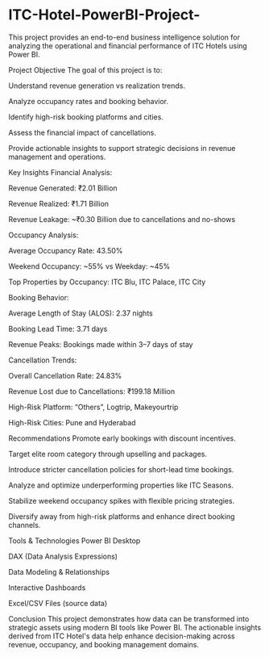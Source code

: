 # ITC-Hotel-PowerBI-Project-
This project provides an end-to-end business intelligence solution for analyzing the operational and financial performance of ITC Hotels using Power BI. 


Project Objective
The goal of this project is to:

Understand revenue generation vs realization trends.

Analyze occupancy rates and booking behavior.

Identify high-risk booking platforms and cities.

Assess the financial impact of cancellations.

Provide actionable insights to support strategic decisions in revenue management and operations.

Key Insights
Financial Analysis:

Revenue Generated: ₹2.01 Billion

Revenue Realized: ₹1.71 Billion

Revenue Leakage: ~₹0.30 Billion due to cancellations and no-shows

Occupancy Analysis:

Average Occupancy Rate: 43.50%

Weekend Occupancy: ~55% vs Weekday: ~45%

Top Properties by Occupancy: ITC Blu, ITC Palace, ITC City

Booking Behavior:

Average Length of Stay (ALOS): 2.37 nights

Booking Lead Time: 3.71 days

Revenue Peaks: Bookings made within 3–7 days of stay

Cancellation Trends:

Overall Cancellation Rate: 24.83%

Revenue Lost due to Cancellations: ₹199.18 Million

High-Risk Platform: “Others”, Logtrip, Makeyourtrip

High-Risk Cities: Pune and Hyderabad

Recommendations
Promote early bookings with discount incentives.

Target elite room category through upselling and packages.

Introduce stricter cancellation policies for short-lead time bookings.

Analyze and optimize underperforming properties like ITC Seasons.

Stabilize weekend occupancy spikes with flexible pricing strategies.

Diversify away from high-risk platforms and enhance direct booking channels.

Tools & Technologies
Power BI Desktop

DAX (Data Analysis Expressions)

Data Modeling & Relationships

Interactive Dashboards

Excel/CSV Files (source data)



Conclusion
This project demonstrates how data can be transformed into strategic assets using modern BI tools like Power BI. The actionable insights derived from ITC Hotel's data help enhance decision-making across revenue, occupancy, and booking management domains.
